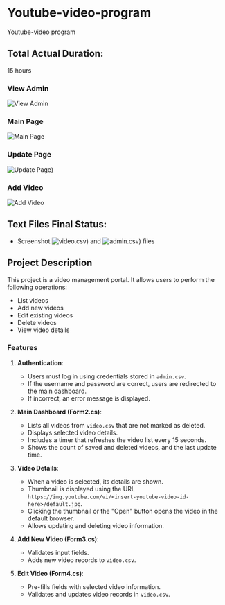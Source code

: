 # Youtube-video-program
Youtube-video program

## Total Actual Duration:
15 hours

### View Admin
![View Admin](https://github.com/meguvercin/Youtube-video-program/assets/105549919/952fb5a6-47b1-4629-aeee-9cd9be653784)

### Main Page
![Main Page](https://github.com/meguvercin/Youtube-video-program/assets/105549919/b3358e41-51d6-4315-9661-8b35579b55f1)

### Update Page
![Update Page)](https://github.com/meguvercin/Youtube-video-program/assets/105549919/a5274434-8458-4703-9c33-faaaa0b5a093)

### Add Video
![Add Video](https://github.com/meguvercin/Youtube-video-program/assets/105549919/9e55b707-9a2b-4e30-971a-91712d87e89e)

## Text Files Final Status:
- Screenshot
![video.csv)](https://github.com/meguvercin/Youtube-video-program/assets/105549919/ebc5e71c-c08e-4886-be74-a803d7d70e2a) and ![admin.csv)](https://github.com/meguvercin/Youtube-video-program/assets/105549919/92bf86e8-a1b2-4541-b8ff-a46327525622) files



## Project Description
This project is a video management portal. It allows users to perform the following operations:
- List videos
- Add new videos
- Edit existing videos
- Delete videos
- View video details

### Features
1. **Authentication**: 
   - Users must log in using credentials stored in `admin.csv`.
   - If the username and password are correct, users are redirected to the main dashboard.
   - If incorrect, an error message is displayed.

2. **Main Dashboard (Form2.cs)**:
   - Lists all videos from `video.csv` that are not marked as deleted.
   - Displays selected video details.
   - Includes a timer that refreshes the video list every 15 seconds.
   - Shows the count of saved and deleted videos, and the last update time.

3. **Video Details**:
   - When a video is selected, its details are shown.
   - Thumbnail is displayed using the URL `https://img.youtube.com/vi/<insert-youtube-video-id-here>/default.jpg`.
   - Clicking the thumbnail or the "Open" button opens the video in the default browser.
   - Allows updating and deleting video information.

4. **Add New Video (Form3.cs)**:
   - Validates input fields.
   - Adds new video records to `video.csv`.

5. **Edit Video (Form4.cs)**:
   - Pre-fills fields with selected video information.
   - Validates and updates video records in `video.csv`.
